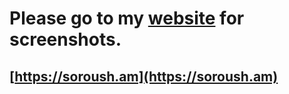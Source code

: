 # Please go to my [website](https://soroush.am) for screenshots.
## [https://soroush.am](https://soroush.am)

